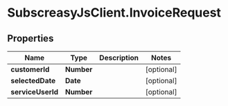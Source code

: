 # SubscreasyJsClient.InvoiceRequest

## Properties

Name | Type | Description | Notes
------------ | ------------- | ------------- | -------------
**customerId** | **Number** |  | [optional] 
**selectedDate** | **Date** |  | [optional] 
**serviceUserId** | **Number** |  | [optional] 


